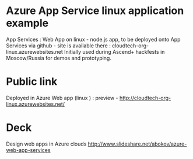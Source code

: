 # Azure App Service linux application example
App Services : Web App on linux - node.js app, to be deployed onto App Services via github - site is available there :  cloudtech-org-linux.azurewebsites.net
Initially used during Ascend+ hackfests in Moscow/Russia for demos and prototyping.

# Public link
Deployed in Azure Web app (linux ) :  preview   -  http://cloudtech-org-linux.azurewebsites.net/

# Deck 
Design web apps in Azure clouds http://www.slideshare.net/abokov/azure-web-app-services
